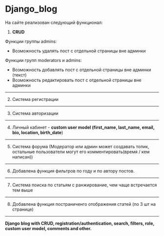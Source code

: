 # Django_blog

На сайте реализован следующий функционал:
1. **CRUD**
   
Функции группы admins:

- Возможность удалять пост с отдельной страницы вне админки

Функции групп moderators и admins:

- Возможность добавлять пост с отдельной страницы вне админки (текст)   
- Возможность редактировать пост с отдельной страницы вне админки 
----------
2. Система регистрации
----------
3. Система авторизации    
----------
4. Личный кабинет - **custom user model (first_name, last_name, email, bio, location, birth_date**) 
----------
5. Система форума (Модератор или админ может создавать топик, остальные пользователи могут его комментировать(время / кем написан))
----------
6. Добавлена функция фильтров по году и по автору постов.
----------
7. Система поиска по статьям с ранжирование, чем чаще встречается тем выше
----------
8. Добавлена функция постраниченго отображения статей (по 3 шт на странице)
----------
**Django blog with CRUD, registration/authentication,  search, filters, role, custom user model, comments and other.**
